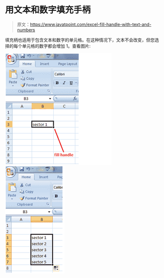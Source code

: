 # 用文本和数字填充手柄

> 原文：<https://www.javatpoint.com/excel-fill-handle-with-text-and-numbers>

填充柄也适用于包含文本和数字的单元格。在这种情况下，文本不会改变，但您选择的每个单元格的数字都会增加 1。查看图片:

![Fill Handle with text and number in Excel](img/6dfba1fb0f2e82fe9976453a9af01377.png)
![Fill Handle with text and number in Excel 2](img/3a123212d34de605d3d8f899336eb35e.png)